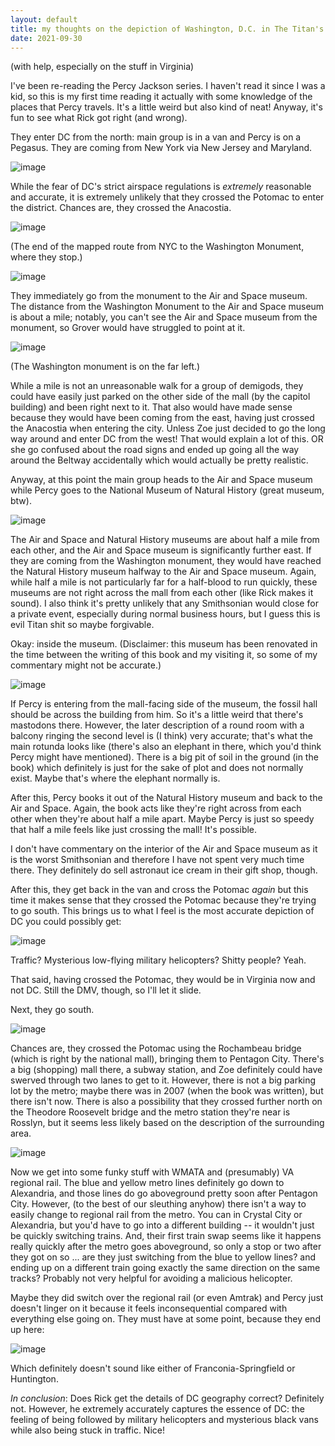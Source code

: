 ```yaml
---
layout: default
title: my thoughts on the depiction of Washington, D.C. in The Titan's Curse (the third book in the first Percy Jackson series)
date: 2021-09-30
---
```


(with help, especially on the stuff in Virginia)

I've been re-reading the Percy Jackson series. I haven't read it since I was a kid, so this is my first time reading it actually with some knowledge of the places that Percy travels. It's a little weird but also kind of neat! Anyway, it's fun to see what Rick got right (and wrong).

They enter DC from the north: main group is in a van and Percy is on a Pegasus. They are coming from New York via New Jersey and Maryland.

![image](https://user-images.githubusercontent.com/17984478/135522619-c3944dcd-3ab8-437c-b87b-8a8a6dd93e1c.png)

While the fear of DC's strict airspace regulations is _extremely_ reasonable and accurate, it is extremely unlikely that they crossed the Potomac to enter the district. Chances are, they crossed the Anacostia.

![image](https://user-images.githubusercontent.com/17984478/135523209-45f39273-05d2-480a-a8af-3da6255150b5.png)

(The end of the mapped route from NYC to the Washington Monument, where they stop.)

![image](https://user-images.githubusercontent.com/17984478/135548501-ae50dac0-310e-4a84-9ff7-3e1f6efa9048.png)

They immediately go from the monument to the Air and Space museum. The distance from the Washington Monument to the Air and Space museum is about a mile; notably, you can't see the Air and Space museum from the monument, so Grover would have struggled to point at it.

![image](https://user-images.githubusercontent.com/17984478/135523599-0df6ffda-ec7f-47c3-afed-8890750f1d74.png)

(The Washington monument is on the far left.)

While a mile is not an unreasonable walk for a group of demigods, they could have easily just parked on the other side of the mall (by the capitol building) and been right next to it. That also would have made sense because they would have been coming from the east, having just crossed the Anacostia when entering the city. Unless Zoe just decided to go the long way around and enter DC from the west! That would explain a lot of this. OR she go confused about the road signs and ended up going all the way around the Beltway accidentally which would actually be pretty realistic.

Anyway, at this point the main group heads to the Air and Space museum while Percy goes to the National Museum of Natural History (great museum, btw). 

![image](https://user-images.githubusercontent.com/17984478/135525070-bb98fcca-2902-40a6-a3bb-d02d46dbefb5.png)

The Air and Space and Natural History museums are about half a mile from each other, and the Air and Space museum is significantly further east. If they are coming from the Washington monument, they would have reached the Natural History museum halfway to the Air and Space museum. Again, while half a mile is not particularly far for a half-blood to run quickly, these museums are not right across the mall from each other (like Rick makes it sound). I also think it's pretty unlikely that any Smithsonian would close for a private event, especially during normal business hours, but I guess this is evil Titan shit so maybe forgivable. 

Okay: inside the museum. (Disclaimer: this museum has been renovated in the time between the writing of this book and my visiting it, so some of my commentary might not be accurate.) 

![image](https://user-images.githubusercontent.com/17984478/135526914-99bed5f4-14aa-4268-a8b9-d67dadb1180b.png)

If Percy is entering from the mall-facing side of the museum, the fossil hall should be across the building from him. So it's a little weird that there's mastodons there. However, the later description of a round room with a balcony ringing the second level is (I think) very accurate; that's what the main rotunda looks like (there's also an elephant in there, which you'd think Percy might have mentioned). There is a big pit of soil in the ground (in the book) which definitely is just for the sake of plot and does not normally exist. Maybe that's where the elephant normally is.

After this, Percy books it out of the Natural History museum and back to the Air and Space. Again, the book acts like they're right across from each other when they're about half a mile apart. Maybe Percy is just so speedy that half a mile feels like just crossing the mall! It's possible.

I don't have commentary on the interior of the Air and Space museum as it is the worst Smithsonian and therefore I have not spent very much time there. They definitely do sell astronaut ice cream in their gift shop, though.

After this, they get back in the van and cross the Potomac _again_ but this time it makes sense that they crossed the Potomac because they're trying to go south. This brings us to what I feel is the most accurate depiction of DC you could possibly get:

![image](https://user-images.githubusercontent.com/17984478/135528957-d28a7396-f73a-4483-a25c-055b927b3715.png)

Traffic? Mysterious low-flying military helicopters? Shitty people? Yeah.

That said, having crossed the Potomac, they would be in Virginia now and not DC. Still the DMV, though, so I'll let it slide.

Next, they go south.

![image](https://user-images.githubusercontent.com/17984478/135529283-eea92674-af76-4ded-8150-7ef11a0728c2.png)

Chances are, they crossed the Potomac using the Rochambeau bridge (which is right by the national mall), bringing them to  Pentagon City. There's a big (shopping) mall there, a subway station, and Zoe definitely could have swerved through two lanes to get to it. However, there is not a big parking lot by the metro; maybe there was in 2007 (when the book was written), but there isn't now. There is also a possibility that they crossed further north on the Theodore Roosevelt bridge and the metro station they're near is Rosslyn, but it seems less likely based on the description of the surrounding area.

![image](https://user-images.githubusercontent.com/17984478/135552062-c3af7dc8-f8fa-48b4-9686-5a0a47f66973.png)

Now we get into some funky stuff with WMATA and (presumably) VA regional rail. The blue and yellow metro lines definitely go down to Alexandria, and those lines do go aboveground pretty soon after Pentagon City. However, (to the best of our sleuthing anyhow) there isn't a way to easily change to regional rail from the metro. You can in Crystal City or Alexandria, but you'd have to go into a different building -- it wouldn't just be quickly switching trains. And, their first train swap seems like it happens really quickly after the metro goes aboveground, so only a stop or two after they got on so ... are they just switching from the blue to yellow lines? and ending up on a different train going exactly the same direction on the same tracks? Probably not very helpful for avoiding a malicious helicopter.

Maybe they did switch over the regional rail (or even Amtrak) and Percy just doesn't linger on it because it feels inconsequential compared with everything else going on. They must have at some point, because they end up here:

![image](https://user-images.githubusercontent.com/17984478/135551631-68c28629-5182-4323-a357-87164ba001ba.png)

Which definitely doesn't sound like either of Franconia-Springfield or Huntington.

*In conclusion*: Does Rick get the details of DC geography correct? Definitely not. However, he extremely accurately captures the essence of DC: the feeling of being followed by military helicopters and mysterious black vans while also being stuck in traffic. Nice!
